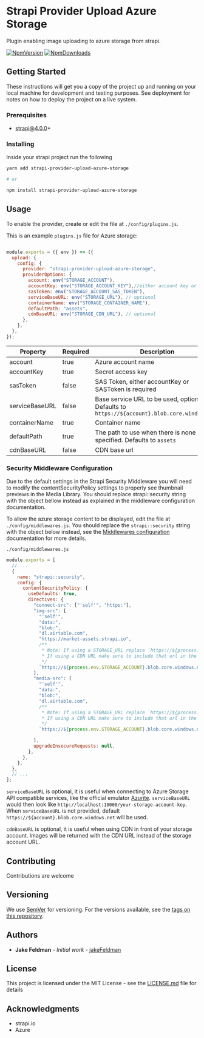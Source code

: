 # Strapi Provider Upload Azure Storage

Plugin enabling image uploading to azure storage from strapi.

[![NpmVersion](https://img.shields.io/npm/v/strapi-provider-upload-azure-storage.svg)](https://www.npmjs.com/package/strapi-provider-upload-azure-storage) [![NpmDownloads](https://img.shields.io/npm/dt/strapi-provider-upload-azure-storage.svg)](https://www.npmjs.com/package/strapi-provider-upload-azure-storage)

## Getting Started

These instructions will get you a copy of the project up and running on your local machine for development and testing purposes. See deployment for notes on how to deploy the project on a live system.

### Prerequisites

- strapi@4.0.0+

### Installing

Inside your strapi project run the following

```sh
yarn add strapi-provider-upload-azure-storage

# or

npm install strapi-provider-upload-azure-storage
```

## Usage

To enable the provider, create or edit the file at `./config/plugins.js`.

This is an example `plugins.js` file for Azure storage:

```js

module.exports = ({ env }) => ({
  upload: {
    config: {
      provider: "strapi-provider-upload-azure-storage",
      providerOptions: {
        account: env("STORAGE_ACCOUNT"),
        accountKey: env("STORAGE_ACCOUNT_KEY"),//either account key or sas token is enough to make authentication 
        sasToken: env("STORAGE_ACCOUNT_SAS_TOKEN"),
        serviceBaseURL: env("STORAGE_URL"), // optional
        containerName: env("STORAGE_CONTAINER_NAME"),
        defaultPath: "assets",
        cdnBaseURL: env("STORAGE_CDN_URL"), // optional
      },
    },
  },
});

```

| Property | Required | Description |
| -------- | -------- | -------- |
| account | true | Azure account name |
| accountKey | true | Secret access key |
| sasToken   | false | SAS Token, either accountKey or SASToken is required |
| serviceBaseURL  | false     | Base service URL to be used, optional. Defaults to `https://${account}.blob.core.windows.net` |
| containerName  | true     | Container name |
| defaultPath  | true     | The path to use when there is none being specified. Defaults to `assets` |
| cdnBaseURL  | false     | CDN base url |

### Security Middleware Configuration

Due to the default settings in the Strapi Security Middleware you will need to modify the contentSecurityPolicy settings to properly see thumbnail previews in the Media Library. You should replace strapi::security string with the object bellow instead as explained in the middleware configuration documentation.

To allow the azure storage content to be displayed, edit the file at `./config/middlewares.js`.
You should replace the `strapi::security` string with the object below instead, see the [Middlewares configuration](https://docs.strapi.io/developer-docs/latest/setup-deployment-guides/configurations/required/middlewares.html) documentation for more details.

`./config/middlewares.js`

```js
module.exports = [
  // ...
  {
    name: "strapi::security",
    config: {
      contentSecurityPolicy: {
        useDefaults: true,
        directives: {
          "connect-src": ["'self'", "https:"],
          "img-src": [
            "'self'",
            "data:",
            "blob:",
            "dl.airtable.com",
            "https://market-assets.strapi.io",
            /**
             * Note: If using a STORAGE_URL replace `https://${process.env.STORAGE_ACCOUNT}.blob.core.windows.net` w/ process.env.STORAGE_URL
             * If using a CDN URL make sure to include that url in the CSP headers process.env.STORAGE_CDN_URL
             */
            `https://${process.env.STORAGE_ACCOUNT}.blob.core.windows.net`,
          ],
          "media-src": [
            "'self'",
            "data:",
            "blob:",
            "dl.airtable.com",
            /**
             * Note: If using a STORAGE_URL replace `https://${process.env.STORAGE_ACCOUNT}.blob.core.windows.net` w/ process.env.STORAGE_URL
             * If using a CDN URL make sure to include that url in the CSP headers process.env.STORAGE_CDN_URL
             */
            `https://${process.env.STORAGE_ACCOUNT}.blob.core.windows.net`,

          ],
          upgradeInsecureRequests: null,
        },
      },
    },
  },
  // ...
];
```



`serviceBaseURL` is optional, it is useful when connecting to Azure Storage API compatible services, like the official emulator [Azurite](https://github.com/Azure/Azurite/). `serviceBaseURL` would then look like `http://localhost:10000/your-storage-account-key`.  
When `serviceBaseURL` is not provided, default `https://${account}.blob.core.windows.net` will be used.

`cdnBaseURL` is optional, it is useful when using CDN in front of your storage account. Images will be returned with the CDN URL instead of the storage account URL.

## Contributing

Contributions are welcome

## Versioning

We use [SemVer](http://semver.org/) for versioning. For the versions available, see the [tags on this repository](https://github.com/jakeFeldman/strapi-provider-upload-azure-storage/releases).

## Authors

* **Jake Feldman** - *Initial work* - [jakeFeldman](https://github.com/jakeFeldman)

## License

This project is licensed under the MIT License - see the [LICENSE.md](LICENSE.md) file for details

## Acknowledgments

* strapi.io
* Azure
